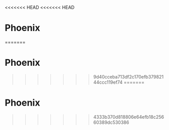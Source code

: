 <<<<<<< HEAD
<<<<<<< HEAD
# Phoenix
=======
# Phoenix
>>>>>>> 9d40cceba713df2c170efb37982144ccc119ef74
=======
# Phoenix
>>>>>>> 4333b370d818806e64efb18c25660389dc530386
